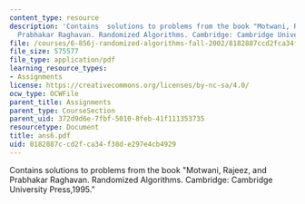 ```yaml
---
content_type: resource
description: 'Contains  solutions to problems from the book "Motwani, Rajeez, and
  Prabhakar Raghavan. Randomized Algorithms. Cambridge: Cambridge University Press,1995."'
file: /courses/6-856j-randomized-algorithms-fall-2002/8182887ccd2fca34f38de297e4cb4929_ans6.pdf
file_size: 575577
file_type: application/pdf
learning_resource_types:
- Assignments
license: https://creativecommons.org/licenses/by-nc-sa/4.0/
ocw_type: OCWFile
parent_title: Assignments
parent_type: CourseSection
parent_uid: 372d9d6e-7fbf-5010-8feb-41f111353735
resourcetype: Document
title: ans6.pdf
uid: 8182887c-cd2f-ca34-f38d-e297e4cb4929
---
```

Contains  solutions to problems from the book "Motwani, Rajeez, and Prabhakar Raghavan. Randomized Algorithms. Cambridge: Cambridge University Press,1995."